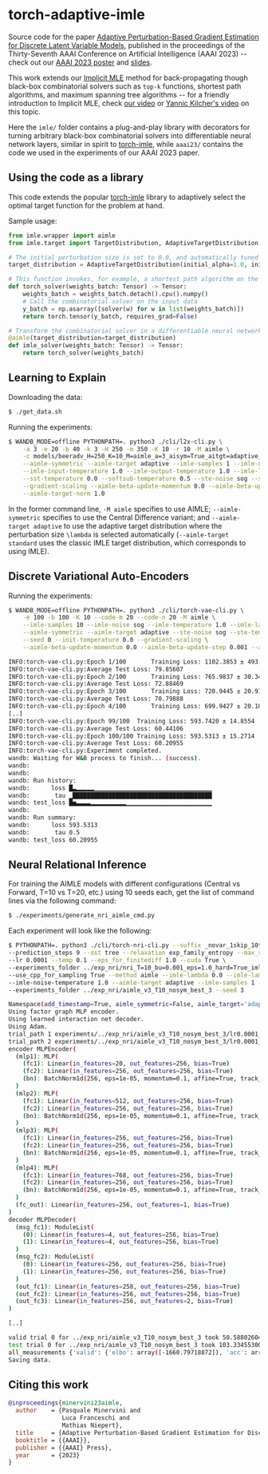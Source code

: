 # torch-adaptive-imle

Source code for the paper [Adaptive Perturbation-Based Gradient Estimation for Discrete Latent Variable Models](https://arxiv.org/abs/2209.04862), published in the proceedings of the Thirty-Seventh AAAI Conference on Artificial Intelligence (AAAI 2023) -- check out our [AAAI 2023 poster](http://data.neuralnoise.com/AIMLE_AAAI23_poster.pdf) and [slides](http://data.neuralnoise.com/AIMLE_AAAI23_slides.pdf).

This work extends our [Implicit MLE](https://arxiv.org/abs/2106.01798) method for back-propagating though black-box combinatorial solvers such as `top-k` functions, shortest path algorithms, and maximum spanning tree algorithms -- for a friendly introduction to Implicit MLE, check [our video](https://www.youtube.com/watch?v=hb2b0K2PTxI) or [Yannic Kilcher's video](https://www.youtube.com/watch?v=W2UT8NjUqrk) on this topic.

Here the `imle/` folder contains a plug-and-play library with decorators for turning arbitrary black-box combinatorial solvers into differentiable neural network layers, similar in spirit to [torch-imle](https://github.com/uclnlp/torch-imle), while `aaai23/` contains the code we used in the experiments of our AAAI 2023 paper.

## Using the code as a library

This code extends the popular [torch-imle](https://github.com/uclnlp/torch-imle) library to adaptively select the optimal target function for the problem at hand.

Sample usage:

```python
from imle.wrapper import aimle
from imle.target import TargetDistribution, AdaptiveTargetDistribution

# The initial perturbation size is set to 0.0, and automatically tuned by the model during training
target_distribution = AdaptiveTargetDistribution(initial_alpha=1.0, initial_beta=0.0)

# This function invokes, for example, a shortest path algorithm on the inputs `weights_batch`
def torch_solver(weights_batch: Tensor) -> Tensor:
    weights_batch = weights_batch.detach().cpu().numpy()
    # Call the combinatorial solver on the input data
    y_batch = np.asarray([solver(w) for w in list(weights_batch)])
    return torch.tensor(y_batch, requires_grad=False)

# Transform the combinatorial solver in a differentiable neural network layer by adding a simple decorator
@aimle(target_distribution=target_distribution)
def imle_solver(weights_batch: Tensor) -> Tensor:
    return torch_solver(weights_batch)
```

## Learning to Explain

Downloading the data:

```bash
$ ./get_data.sh
```

Running the experiments:

```bash
$ WANDB_MODE=offline PYTHONPATH=. python3 ./cli/l2x-cli.py \
    -a 3 -e 20 -b 40 -k 3 -H 250 -m 350 -K 10 -r 10 -M aimle \
    -c models/beeradv_H=250_K=10_M=aimle_a=3_aisym=True_aitgt=adaptive_b=40_bm=0.0_bu=0.0001_e=20_ilmd=0.0_inoise=gumbel_ismp=1_itmp=1.0_k=3_m=350_r=10_scale=True_sst_temp=0.0_ssub_tmp=0.5_ste_noise=sog_ste_tmp=0.0_tn=1.0.pt \
    --aimle-symmetric --aimle-target adaptive --imle-samples 1 --imle-noise gumbel \
    --imle-input-temperature 1.0 --imle-output-temperature 1.0 --imle-lambda 0.0 \
    --sst-temperature 0.0 --softsub-temperature 0.5 --ste-noise sog --ste-temperature 0.0 \
    --gradient-scaling --aimle-beta-update-momentum 0.0 --aimle-beta-update-step 0.0001 \
    --aimle-target-norm 1.0
```

In the former command line, `-M aimle` specifies to use AIMLE; `--aimle-symmetric` specifies to use the Central Difference variant; and `--aimle-target adaptive` to use the adaptive target distribution where the perturbation size `\lambda` is selected automatically (`--aimle-target standard` uses the classic IMLE target distribution, which corresponds to using IMLE).

## Discrete Variational Auto-Encoders

Running the experiments:

```bash
$ WANDB_MODE=offline PYTHONPATH=. python3 ./cli/torch-vae-cli.py \
    -e 100 -b 100 -K 10 --code-m 20 --code-n 20 -M aimle \
    --imle-samples 10 --imle-noise sog --imle-temperature 1.0 --imle-lambda 0.0 \
    --aimle-symmetric --aimle-target adaptive --ste-noise sog --ste-temperature 0.0 \
    --seed 0 --init-temperature 0.0 --gradient-scaling \
    --aimle-beta-update-momentum 0.0 --aimle-beta-update-step 0.001 --aimle-target-norm 10.0

INFO:torch-vae-cli.py:Epoch 1/100       Training Loss: 1102.3853 ± 493.7140     Temperature: 0.00000    Beta: 0.60000
INFO:torch-vae-cli.py:Average Test Loss: 79.85607
INFO:torch-vae-cli.py:Epoch 2/100       Training Loss: 765.9837 ± 30.3491       Temperature: 0.50000    Beta: 1.05800
INFO:torch-vae-cli.py:Average Test Loss: 72.88469
INFO:torch-vae-cli.py:Epoch 3/100       Training Loss: 720.9445 ± 20.9125       Temperature: 0.50000    Beta: 1.05600
INFO:torch-vae-cli.py:Average Test Loss: 70.79888
INFO:torch-vae-cli.py:Epoch 4/100       Training Loss: 699.9427 ± 20.1001       Temperature: 0.50000    Beta: 1.06400
[..]
INFO:torch-vae-cli.py:Epoch 99/100	Training Loss: 593.7420 ± 14.8554	Temperature: 0.50000	Beta: 0.29800
INFO:torch-vae-cli.py:Average Test Loss: 60.44106
INFO:torch-vae-cli.py:Epoch 100/100	Training Loss: 593.5313 ± 15.2714	Temperature: 0.50000	Beta: 0.27000
INFO:torch-vae-cli.py:Average Test Loss: 60.20955
INFO:torch-vae-cli.py:Experiment completed.
wandb: Waiting for W&B process to finish... (success).
wandb:                                                                                
wandb: 
wandb: Run history:
wandb:      loss █▃▂▂▂▂▂▁▁▁▁▁▁▁▁▁▁▁▁▁▁▁▁▁▁▁▁▁▁▁▁▁▁▁▁▁▁▁▁▁
wandb:       tau ▁███████████████████████████████████████
wandb: test_loss █▅▃▃▃▃▂▂▂▂▂▂▂▂▂▂▁▁▁▁▁▁▁▁▁▁▁▁▁▁▁▁▁▁▁▁▁▁▁▁
wandb: 
wandb: Run summary:
wandb:      loss 593.5313
wandb:       tau 0.5
wandb: test_loss 60.20955
```

## Neural Relational Inference

For training the AIMLE models with different configurations (Central vs Forward, T=10 vs T=20, etc.) using 10 seeds each, get the list of command lines via the following command:

```bash
$ ./experiments/generate_nri_aimle_cmd.py
```

Each experiment will look like the following:

```bash
$ PYTHONPATH=. python3 ./cli/torch-nri-cli.py --suffix _novar_1skip_10t_1r_graph10 --timesteps 10 \
--prediction_steps 9 --sst tree --relaxation exp_family_entropy --max_range 15 --symmeterize_logits True \
--lr 0.0001 --temp 0.1 --eps_for_finitediff 1.0 --cuda True \
--experiments_folder ../exp_nri/nri_T=10_bu=0.001_eps=1.0_hard=True_imle_samples=1_lmbda=0.0_lr=0.0001_method=aimle_noise=sog_noise_temp=1.0_scaling=False_sst=tree_symmetric=False_target=adaptive_temp=0.1 \
--use_cpp_for_sampling True --method aimle --imle-lambda 0.0 --imle-lambda-update-step 0.001 --imle-noise sog \
--imle-noise-temperature 1.0 --aimle-target adaptive --imle-samples 1 --hard True --st True \
--experiments_folder ../exp_nri/aimle_v3_T10_nosym_best_3 --seed 3

Namespace(add_timestamp=True, aimle_symmetric=False, aimle_target='adaptive', batch_size=128, cuda=False, dec_weight_decay=0.0, decoder_dropout=0.0, decoder_hidden=256, dims=2, edge_metric_num_samples=1, edge_types=2, ema_for_loss=0.99, enc_weight_decay=0.0, encoder_dropout=0.0, encoder_hidden=256, eps_for_finitediff=1.0, eval_batch_size=100, eval_edge_metric_bs=10000, eval_every=500, experiment_name=None, experiments_folder='../exp_nri/aimle_v3_T10_nosym_best_3', factor=True, gamma=0.5, gradient_scaling=False, hard=True, imle_lambda=0.0, imle_lambda_update_step=0.001, imle_noise='sog', imle_noise_temperature=1.0, imle_samples=1, log_edge_metric_train=False, log_edge_metric_val=True, lr=0.0001, lr_decay=200, max_range=15.0, max_steps=None, method='aimle', mode='eval', num_iterations=50000, num_rounds=1, num_samples=1, num_vertices=10, prediction_steps=9, reinforce_baseline='ema', relaxation='exp_family_entropy', save_best_model=True, seed=3, skip_first=False, sst='tree', st=True, suffix='_novar_1skip_10t_1r_graph10', symmeterize_logits=True, temp=0.1, timesteps=10, use_cpp_for_edge_metric=False, use_cpp_for_sampling=True, use_gumbels_for_kl=True, use_nvil=False, use_reinforce=False, var=5e-05, verbose=False)
Using factor graph MLP encoder.
Using learned interaction net decoder.
Using Adam.
trial_path 1 experiments/../exp_nri/aimle_v3_T10_nosym_best_3/lr0.0001_temp0.1_encwd0.0_decwd0.0_3 True
trial_path 2 experiments/../exp_nri/aimle_v3_T10_nosym_best_3/lr0.0001_temp0.1_encwd0.0_decwd0.0_3/train_and_val_measurements.pkl True
encoder MLPEncoder(
  (mlp1): MLP(
    (fc1): Linear(in_features=20, out_features=256, bias=True)
    (fc2): Linear(in_features=256, out_features=256, bias=True)
    (bn): BatchNorm1d(256, eps=1e-05, momentum=0.1, affine=True, track_running_stats=True)
  )
  (mlp2): MLP(
    (fc1): Linear(in_features=512, out_features=256, bias=True)
    (fc2): Linear(in_features=256, out_features=256, bias=True)
    (bn): BatchNorm1d(256, eps=1e-05, momentum=0.1, affine=True, track_running_stats=True)
  )
  (mlp3): MLP(
    (fc1): Linear(in_features=256, out_features=256, bias=True)
    (fc2): Linear(in_features=256, out_features=256, bias=True)
    (bn): BatchNorm1d(256, eps=1e-05, momentum=0.1, affine=True, track_running_stats=True)
  )
  (mlp4): MLP(
    (fc1): Linear(in_features=768, out_features=256, bias=True)
    (fc2): Linear(in_features=256, out_features=256, bias=True)
    (bn): BatchNorm1d(256, eps=1e-05, momentum=0.1, affine=True, track_running_stats=True)
  )
  (fc_out): Linear(in_features=256, out_features=1, bias=True)
)
decoder MLPDecoder(
  (msg_fc1): ModuleList(
    (0): Linear(in_features=4, out_features=256, bias=True)
    (1): Linear(in_features=4, out_features=256, bias=True)
  )
  (msg_fc2): ModuleList(
    (0): Linear(in_features=256, out_features=256, bias=True)
    (1): Linear(in_features=256, out_features=256, bias=True)
  )
  (out_fc1): Linear(in_features=258, out_features=256, bias=True)
  (out_fc2): Linear(in_features=256, out_features=256, bias=True)
  (out_fc3): Linear(in_features=256, out_features=2, bias=True)
)

[..]

valid trial 0 for ../exp_nri/aimle_v3_T10_nosym_best_3 took 50.58802604675293s.
test trial 0 for ../exp_nri/aimle_v3_T10_nosym_best_3 took 103.33455300331116s.
all_measurements {'valid': {'elbo': array([-1660.79718872]), 'acc': array([0.8550089], dtype=float32), 'precision': array([0.6375222], dtype=float32), 'recall': array([0.6375222], dtype=float32)}, 'test': {'elbo': array([-1659.31648804]), 'acc': array([0.8546978], dtype=float32), 'precision': array([0.63674444], dtype=float32), 'recall': array([0.63674444], dtype=float32)}}
Saving data.
```

## Citing this work

```bibtex
@inproceedings{minervini23aimle,
  author    = {Pasquale Minervini and
               Luca Franceschi and
               Mathias Niepert},
  title     = {Adaptive Perturbation-Based Gradient Estimation for Discrete Latent Variable Models},
  booktitle = {{AAAI}},
  publisher = {{AAAI} Press},
  year      = {2023}
}
```

